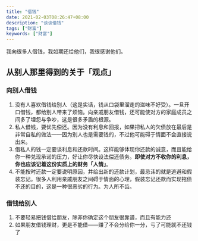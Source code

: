 ```yaml
---
title: "借钱"
date: 2021-02-03T08:26:47+08:00
description: "谈谈借钱"
tags: ["财富"]
keywords: ["财富"]
---
```


我向很多人借钱，我如期还给他们，我很感谢他们。

## 从别人那里得到的关于「观点」

### 向别人借钱

1. 没有人喜欢借钱给别人（这是实话，钱从口袋里溜走的滋味不好受）。一旦开口借钱，都给别人带来了烦恼。向亲戚朋友借钱，还可能使对方的家庭成员之间多了埋怨与争吵，这是很多矛盾的根源。
2. 私人借钱，要优先偿还。因为没有利息和回报，如果把私人的欠债放在最后是非常自私的做法——因为别人也是需要钱的，不过他可能碍于情面不会直接说出来。
3. 借私人的钱一定要谈利息和还款时间。这样能够体现你还款的诚意，而且能给你一种兑现承诺的压力，好让你尽快设法偿还债务。**即使对方不收你的利息，你也应该记着这份实质上的财务「人情」**。
4. 不能按时还款一定要说明原因，并给出新的还款计划，最忌讳的就是逃避和假装忘记。很多人利用亲戚朋友之间碍于情面的心理，假装忘记还款而实现拖债不还的目的，这是一种很恶劣的行为。为人所不齿。

### 借钱给别人

1. 不要轻易把钱借给朋友，除非你确定这个朋友很靠谱，而且有能力还
2. 如果朋友借钱理财，更是不能借——赚了不会分给你一分，亏了可能就不还钱了
